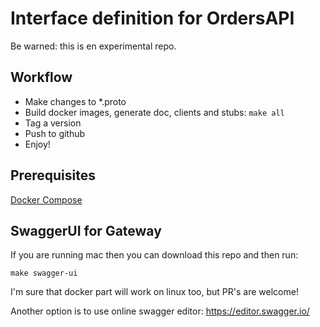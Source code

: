 # Interface definition for OrdersAPI

Be warned: this is en experimental repo.

## Workflow

- Make changes to \*.proto
- Build docker images, generate doc, clients and stubs: `make all`
- Tag a version
- Push to github
- Enjoy!

## Prerequisites

[Docker Compose](https://docs.docker.com/compose/install/)

## SwaggerUI for Gateway

If you are running mac then you can download this repo and then run:

    make swagger-ui

I'm sure that docker part will work on linux too, but PR's are welcome!

Another option is to use online swagger editor: https://editor.swagger.io/
